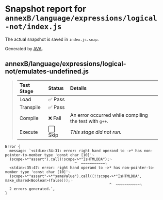 # Snapshot report for `annexB/language/expressions/logical-not/index.js`

The actual snapshot is saved in `index.js.snap`.

Generated by [AVA](https://avajs.dev).

## annexB/language/expressions/logical-not/emulates-undefined.js

> | Test Stage | Status | Details |
> | :-- | :-- | :-- |
> | Load | ✅ Pass |  |
> | Transpile | ✅ Pass |  |
> | Compile | ❌ Fail | An error occurred while compiling the test with `g++`. |
> | Execute | ⬜ Skip | *This stage did not run.* |

    Error {
      message: `<stdin>:34:31: error: right hand operand to ->* has non-pointer-to-member type 'const char [10]'␊
      (scope->*"assert").call(!scope->*"IsHTMLDDA");␊
                                    ^  ~~~~~~~~~~~␊
      <stdin>:35:47: error: right hand operand to ->* has non-pointer-to-member type 'const char [10]'␊
      (scope->*"assert"->*"sameValue").call((!!scope->*"IsHTMLDDA", make_shared<Boolean>(false)));␊
                                                    ^  ~~~~~~~~~~~␊
      2 errors generated.`,
    }
